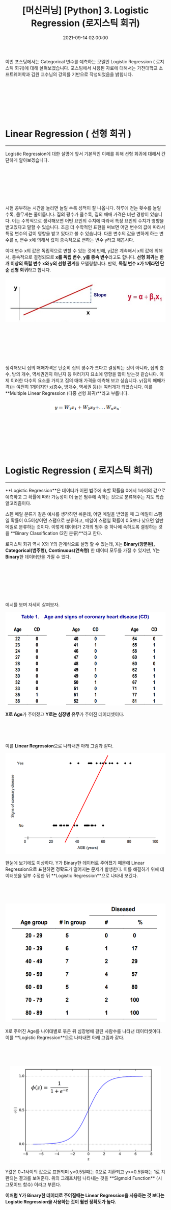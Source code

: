﻿---
title: "[머신러닝] [Python] 3. Logistic Regression (로지스틱 회귀)"
date: 2021-09-14 02:00:00
categories:
- Machine Learning
tags:
- Machine Learning
- Regression
- Linear Regression
- Logistic Regression
---

이번 포스팅에서는 Categorical 변수를 예측하는 모델인 Logistic Regression ( 로지스틱 회귀)에 대해 살펴보겠습니다. 포스팅에서 사용된 자료에 대해서는 가천대학교 소프트웨어학과 김원 교수님의 강의를 기반으로 작성되었음을 밝힙니다.

<br><br><br><br><br><br>

# Linear Regression ( 선형 회귀 )
<hr>
Logistic Regression에 대한 설명에 앞서 기본적인 이해를 위해 선형 회귀에 대해서 간단하게 알아보겠습니다. 

<br><br><br><br><br><br>

시험 공부하는 시간을 늘리면 늘릴 수록 성적이 잘 나옵니다. 하루에 걷는 횟수를 늘릴 수록, 몸무게는 줄어듭니다. 집의 평수가 클수록, 집의 매매 가격은 비싼 경향이 있습니다. 이는 수학적으로 생각해보면 어떤 요인의 수치에 따라서 특정 요인의 수치가 영향을 받고있다고 말할 수 있습니다. 조금 더 수학적인 표현을 써보면 어떤 변수의 값에 따라서 특정 변수의 값이 영향을 받고 있다고 볼 수 있습니다. 다른 변수의 값을 변하게 하는 변수를 x, 변수 x에 의해서 값이 종속적으로 변하는 변수 y라고 해봅시다.

이때 변수 x의 값은 독립적으로 변할 수 있는 것에 반해, y값은 계속해서 x의 값에 의해서, 종속적으로 결정되므로 **x를 독립 변수**, **y를 종속 변수**라고도 합니다. **선형 회귀**는 **한 개 이상의 독립 변수 x와 y의 선형 관계**를 모델링합니다. 만약, **독립 변수 x가 1개라면 단순 선형 회귀**라고 합니다.


<p align="center">
<img src="https://github.com/idkim97/idkim97.github.io/blob/master/img/linear.jpg?raw=true">
</p>

<br><br><br><br><br><br>

생각해보니 집의 매매가격은 단순히 집의 평수가 크다고 결정되는 것이 아니라, 집의 층수, 방의 개수, 역세권인지 아닌지 등 여러가지 요소에 영향을 많이 받는것 같습니다. 이제 이러한 다수의 요소를 가지고 집의 매매 가격을 예측해 보고 싶습니다. y(집의 매매가격)는 여전히 1개이지만 x(층수, 방개수, 역세권 등)는 여러개가 되었습니다. 이를 **Multiple Linear Regression (다중 선형 회귀)**라고 부릅니다.

<p align="center">
<img src="https://github.com/idkim97/idkim97.github.io/blob/master/img/multi.png?raw=true">
</p>

<br><br><br><br><br><br>

# Logistic Regression ( 로지스틱 회귀)
<hr>
**Logistic Regression**은 데이터가 어떤 범주에 속할 확률을 0에서 1사이의 값으로 예측하고 그 확률에 따라 가능성이 더 높은 범주에 속하는 것으로 분류해주는 지도 학습 알고리즘이다.

스펨 메일 분류기 같은 예시를 생각하면 쉬운데, 어떤 메일을 받았을 때 그 메일이 스팸일 확률이 0.5이상이면 스팸으로 분류하고, 메일이 스팸일 확률이 0.5보다 낮으면 일반 메일로 분류하는 것이다. 이렇게 데이터가 2개의 범주 중 하나에 속하도록 결정하는 것을 **Binary Classification (2진 분류)**라고 한다.

로지스틱 회귀 역시 X와 Y의 관계식으로 설명 할 수 있는데, X는 **Binary(양분된), Categorical(범주형), Continuous(연속형)** 한 데이터 모두를 가질 수 있지만, Y는 **Binary**한 데이터만을 가질 수 있다.

<br><br><br><br><br><br>

예시를 보며 자세히 살펴보자.

<p align="center">
<img src="https://github.com/idkim97/idkim97.github.io/blob/master/img/data.png?raw=true">
</p>

**X로 Age**가 주어졌고 **Y로는 심장병 유무**가 주어진 데이터셋이다.

<br><br><br>

이를 **Linear Regression**으로 나타내면 아래 그림과 같다.
<p align="center">
<img src="https://github.com/idkim97/idkim97.github.io/blob/master/img/linear1.png?raw=true">
</p>
한눈에 보기에도 이상하다. Y가 Binary한 데이터로 주어졌기 때문에 Linear Regression으로 표현하면 정확도가 떨어지는 문제가 발생한다. 이를 해결하기 위해 데이터셋을 일부 수정한 뒤  **Logistic Regression**으로 나타내 보겠다.

<br><br><br>

<p align="center">
<img src="https://github.com/idkim97/idkim97.github.io/blob/master/img/logic1.png?raw=true">
</p>
X로 주어진 Age를 나이대별로 묶은 뒤 심장병에 걸린 사람수를 나타낸 데이터셋이다. 이를 **Logistic Regression**으로 나타내면 아래 그림과 같다.

<br><br><br>

<p align="center">
<img src="https://github.com/idkim97/idkim97.github.io/blob/master/img/logic2.png?raw=true">
</p>
Y값은 0~1사이의 값으로 표현되며 y<0.5일때는 0으로 치환되고 y>=0.5일때는 1로 치환되는 결과를 보여준다. 위의 그래프처럼 나타내는 것을 **Sigmoid Function** (시그모이드 함수) 이라고 부른다.

**이처럼 Y가 Binary한 데이터로 주어질때는 Linear Regression을 사용하는 것 보다는 Logistic Regression을 사용하는 것이 훨씬 정확도가 높다.**

<br><br><br><br><br><br>

# Logit(로짓) - log + odds 
<hr>
Logistic Regression을 구현하는 것은 어렵지 않다. 파이썬에 있는 scikit-learn 라이브러리를 사용하면 코드 몇줄로 바로 구현할 수 있다. 그러나 그 작동 원리를 알고 구현하는 것과 모른채 blackbox식으로 구현하는 것은 엄연히 다르다. Logistic Regression의 작동 원리를 공부하기 위해 선행되어 알아야만 하는 몇가지 Keyword를 소개하겠다.

<br><br><br>

## Odds
**Odds**는 **어떤 사건이 발생할 확률을 발생하지 않을 확률로 나눈 값**을 의미한다. 어떤 사건이 일어날 확률을 p라고 했을때 **Odds값은 p / (1-p)** 이다.

예를 들어 p가 0.2라면 Odds = 0.2 / (1 - 0.8) = 0.25 이다.
<br><br><br>

## Odds Ratio
Odds Ratio는 두개의 Odds의 비율을 나타내는 값이다.

예를들어 Odds1 = 0.25 이고 Odds2 = 0.30이면 Odds Ratio = 0.25 / 0.30 = 0.833이다.

<br><br><br>

## Logit
사실상 Logit을 설명하기 위해 앞서 Odds와 Odds Ratio를 소개했다고 봐도 무방하다. 

확률 p의 Logit은 다음과 같이 정의된다.

<p align="center">
<img src="https://github.com/idkim97/idkim97.github.io/blob/master/img/logit.jpg?raw=true">
</p>

즉, Odds에 자연로그를 씌운 형태로 Logit이라는 말이 Log + Odds에서 나온말이다.

예를들어, p=0.5라고 하면 Odds = 0.5 / 0.5 = 1, Logit = ln(1) = 0 이된다.

<br><br><br>

# Solver Algorithms for Logistic Regression 
<hr>
파이썬의 Scikit-Learn에서는 다섯개의 알고리즘으로 Logic Regression을 해결한다. 각각의 알고리즘이 어떤식으로 동작하는지는 내용이 너무 방대하므로 설명하지 않겠고 그냥 이런게 있구나 하고 넘어가면 좋을 것 같다.

 - **newton-cg**
 - **lbfgs**
 - **liblinear**
 - **sag**
 - **saga**

<br><br><br><br><br><br>

# Logistic Regression Python Code
<hr>

이제 로지스틱 회귀를 파이썬으로 직접 구현하는 연습을 해보자.

## 1. 데이터 불러오기
먼저 seaborn에 내재된 타이타닉 데이터셋을 불러오도록 하자.
```python
import seaborn as sns  
  
passengers = sns.load_dataset('titanic')  
print(passengers.shape)  
print(passengers.head())
```

<br><br><br>

총 891명의 데이터가 있고 총 15개의 컬럼이 있는걸 확인했다.

<p align="center">
<img src="https://github.com/idkim97/idkim97.github.io/blob/master/img/res.png?raw=true">
</p>

우리의 Target 데이터는 survived 이다. 살았는지 죽었는지 확인하는 컬럼이고 1은 생존, 0는 사망을 의미한다.

<br><br><br>

## 2. 데이터 전처리

### 분석에 사용할 Feature 선택

먼저 생존여부에 큰 영향을 미쳤을 것으로 예상되는 컬럼을 sex, age, pclass로 지정했다. 여성, 어린이, 1/2/3등석 순으로 살아남을 확률이 높다고 가정해본 것이다.

<br><br><br>
### 문자열을 숫자로 변환
sex는 male과 female로 설정되있으므로 이를 숫자 데이터 1과 0으로 바꿔주자.
여성이 살아남을 확률이 높을것으로 예상하므로 남성을 0, 여성을 1이라고 바꿔주자.
```python
passengers['sex'] = passengers['sex'].map({'female':1,'male':0})
```

<br><br><br>

### 결측치 채워주기
데이터를 살펴보면 age가 비어있는 경우가 있다. 이는 age의 평균치로 대체하겠다.
```python
passengers['age'].fillna(value=passengers['age'].mean(), inplace=True)
```

<br><br><br>
### Feature 분리하기
pclass의 경우 1등석에 탔는지, 2등석에 탔는지 각각의 feature로 만들어주기 위해 컬럼을 새로 생성해 분류하겠다.
```python
passengers['FirstClass'] = passengers['pclass'].apply(lambda x: 1 if x == 1 else 0)  
passengers['SecondClass'] = passengers['pclass'].apply(lambda x: 1 if x == 2 else 0)
```

```python
features = passengers[['sex', 'age', 'FirstClass', 'SecondClass']]  
survival = passengers['survived']
```
<br><br><br>
## 3. Train/Test set 분리하기
```python
from sklearn.model_selection import train_test_split  
  
train_features, test_features, train_labels, test_labels = train_test_split(features, survival)
```
<br><br><br>

## 4. 데이터 정규화(Scaling) 하기
StandardScaler를 사용해 데이터를 정규화 하였다.
```python
from sklearn.preprocessing import StandardScaler  
  
scaler = StandardScaler()  
  
train_features = scaler.fit_transform(train_features)  
test_features = scaler.transform(test_features)
```
<br><br><br>

## 5. 모델 생성 및 평가하기
```python
from sklearn.linear_model import LogisticRegression  
  
model = LogisticRegression()  
model.fit(train_features, train_labels)
```
model을 생성해 LogisticRegression 함수를 넣어주면 끝이다.

<br><br><br>

이제 학습세트로 정확도를 바로 알아보자.
```python
print(model.score(train_features, train_labels))
```


결과 : 
```
0.7919161676646707
```

79%의 정확도를 가진다고 나온다.

<br><br><br>

Test Set에서도 정확도를 확인해보자.
```python
print(model.score(test_features, test_labels))
```
결과 : 
```
0.766816143498
```
76%의 정확도를 가진다고 나온다.

<br><br><br>

이제 각 Feature들의 계수(Coefficients)를 확인해볼 차례이다. 어떤 Feature가 생존에 큰 영향을 주는지 확인해 볼 수 있다.
```python
print(model.coef_)
```
결과 : 
```
[[ 1.21512352 -0.34590989  0.99346516  0.49466482]]
```
sex, age, firstclass, secondclass 순으로 넣었으므로 그순서대로 확인해주면 된다. 성별은 1에 가까우므로 여자이고, 일등석 탑승 여부가 중요하다는 걸 알 수 있다. 반면에 나이는 음수가 나오는데 이는 나이가 많을수록 생존 확률이 낮아진다는 의미로 해석할 수 있다.

<br><br><br>

## 5. 예측하기
이번에는 새로운 임의의 데이터를 넣어서 예측해보자.
```python
Jack = np.array([0.0, 20.0, 0.0, 0.0])  
Rose = np.array([1.0, 17.0, 1.0, 0.0])  
ME = np.array([0.0, 32.0, 1.0, 0.0])

sample_passengers = np.array([Jack, Rose, ME])
```

<br><br><br>
이제 스케일링을 다시해주자.
```python
sample_passengers = scaler.transform(sample_passengers)
```

<br><br><br>
마지막으로 예측을 해보자.
```python
print(model.predict(sample_passengers))  
  
print(model.predict_proba(sample_passengers))
```
```
[0 1 0]

[[0.88995985 0.11004015]
 [0.05240318 0.94759682]
 [0.51644668 0.48355332]]
 ```
Jack과 나는 죽고 Rose만 산다..
